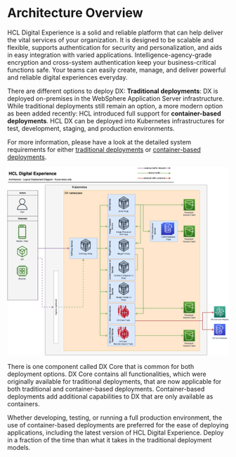 # Architecture Overview

HCL Digital Experience is a solid and reliable platform that can help deliver the vital services of your organization. It is designed to be scalable and flexible, supports authentication for security and personalization, and aids in easy integration with varied applications. Intelligence-agency-grade encryption and cross-system authentication keep your business-critical functions safe. Your teams can easily create, manage, and deliver powerful and reliable digital experiences everyday.

There are different options to deploy DX:
**Traditional deployments**: DX is deployed on-premises in the WebSphere Application Server infrastructure.
While traditional deployments still remain an option, a more modern option as been added recently:
HCL introduced full support for **container-based deployments**. HCL DX can be deployed into Kubernetes infrastructures for test, development, staging, and production environments.

For more information, please have a look at the detailed system requirements for either [traditional deployments](../system_requirements/traditional/operatingsystems/) or [container-based deployments](../system_requirements/kubernetes/kubernetes-runtime/).

![Containerization Architecture Overview](../../images/haproxy-optional-ingress-architecture.png)

There is one component called DX Core that is common for both deployment options. DX Core contains all functionalities, which were originally available for traditional deployments, that are now applicable for both traditional and container-based deployments.
Container-based deployments add additional capabilities to DX that are only available as containers.

Whether developing, testing, or running a full production environment, the use of container-based deployments are preferred for the ease of deploying applications, including the latest version of HCL Digital Experience. Deploy in a fraction of the time than what it takes in the traditional deployment models.


